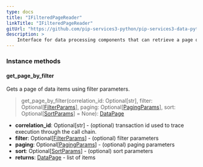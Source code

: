 ```yaml
---
type: docs
title: "IFilteredPageReader"
linkTitle: "IFilteredPageReader"
gitUrl: "https://github.com/pip-services3-python/pip-services3-data-python"
description: >
    Interface for data processing components that can retrieve a page of data items by a filter.
---
```



### Instance methods

#### get_page_by_filter
Gets a page of data items using filter parameters.

> get_page_by_filter(correlation_id: Optional[str], filter: Optional[[FilterParams](../../../commons/data/filter_params)], paging: Optional[[PagingParams](../../../commons/data/paging_params)], sort: Optional[[SortParams](../../../commons/data/sort_params)] = None): [DataPage](../../../commons/data/data_page)

- **correlation_id**: Optional[str] - (optional) transaction id used to trace execution through the call chain.
- **filter**: Optional[[FilterParams](../../../commons/data/filter_params)] - (optional) filter parameters
- **paging**: Optional[[PagingParams](../../../commons/data/paging_params)] -  (optional) paging parameters
- **sort**: Optional[[SortParams](../../../commons/data/sort_params)] - (optional) sort parameters
- **returns**: [DataPage](../../../commons/data/data_page) - list of items

